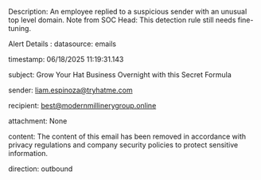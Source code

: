 Description: 
An employee replied to a suspicious sender with an unusual top level domain. Note from SOC Head: This detection rule still needs fine-tuning.

Alert Details :
datasource: emails

timestamp: 06/18/2025 11:19:31.143

subject: Grow Your Hat Business Overnight with this Secret Formula

sender: liam.espinoza@tryhatme.com

recipient: best@modernmillinerygroup.online

attachment: None

content: The content of this email has been removed in accordance with privacy regulations and company security policies to protect sensitive information.

direction: outbound
